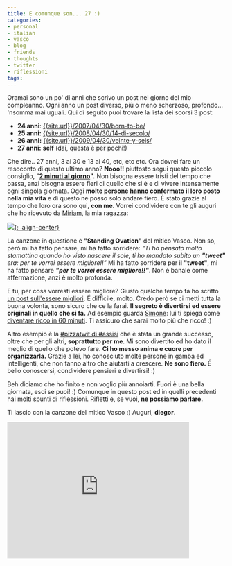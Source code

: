 ```yaml
---
title: E comunque son... 27 :)
categories:
- personal
- italian
- vasco
- blog
- friends
- thoughts
- twitter
- riflessioni
tags:
---
```

Oramai sono un po' di anni che scrivo un post nel giorno del mio compleanno.
Ogni anno un post diverso, più o meno scherzoso, profondo... 'nsomma mai
uguali. Qui di seguito puoi trovare la lista dei scorsi 3 post:

  * **24 anni**: [{{site.url}}/2007/04/30/born-to-be/]({{site.url}}/2007/04/30/born-to-be/)
  * **25 anni:** [{{site.url}}/2008/04/30/14-di-secolo/]({{site.url}}/2008/04/30/14-di-secolo/)
  * **26 anni:** [{{site.url}}/2009/04/30/veinte-y-seis/]({{site.url}}/2009/04/30/veinte-y-seis/)
  * **27 anni:** **self** (dai, questa è per pochi!)
  
Che dire.. 27 anni, 3 ai 30 e 13 ai 40, etc, etc etc. Ora dovrei fare un
resoconto di questo ultimo anno? **Nooo!!** piuttosto segui questo piccolo
consiglio, "**[2 minuti al giorno]({{site.url}}/2008/12/31/2-minuti-al-giorno-auguriiiii/)".**
Non bisogna essere tristi del tempo che passa, anzi
bisogna essere fieri di quello che si è e di vivere intensamente ogni singola
giornata. Oggi **molte persone hanno confermato il loro posto nella mia vita**
e di questo ne posso solo andare fiero. É stato grazie al tempo che loro ora
sono qui, **con me**. Vorrei condividere con te gli auguri che ho ricevuto da
[Miriam](http://solomiri.blogspot.com), la mia ragazza:

[![]({{site.url}}/images/auguri-from-miri.png){: .align-center}]({{site.url}}/images/auguri-from-miri.png)

La canzone in questione è **"Standing Ovation"** del mitico Vasco. Non so,
però mi ha fatto pensare, mi ha fatto sorridere: _"Ti ho pensato molto
stamattina quando ho visto nascere il sole, ti ho mandato subito un **"tweet"**
era: per te vorrei essere migliore!!"_ Mi ha fatto sorridere per il
**"tweet"**, mi ha fatto pensare _**"per te vorrei essere migliore!!"**_. Non
è banale come affermazione, anzi è molto profonda.

E tu, per cosa vorresti essere migliore? Giusto qualche tempo fa ho scritto
[un post sull'essere migliori]({{site.url}}/2010/04/15/the-fun-theory-cambiare-in-meglio-divertendosi/).
É difficile, molto. Credo però se ci metti
tutta la buona volontà, sono sicuro che ce la farai. **Il segreto è divertirsi
ed essere originali in quello che si fa.** Ad esempio guarda
[Simone](http://www.brunozzi.it): lui ti spiega come [diventare ricco in 60
minuti]({{site.url}}/2010/04/02/goosmama-ricco-in-60-minuti/). Ti
assicuro che sarai molto più che ricco! :)

Altro esempio è la [#pizzatwit di
#assisi]({{site.url}}/2010/04/25/pizzatwit-di-assisi-ed-oltre-unesperienza-indimenticabile/)
che è stata un grande successo, oltre che per
gli altri, **soprattutto per me**. Mi sono divertito ed ho dato il meglio di
quello che potevo fare. **Ci ho messo anima e cuore per organizzarla.** Grazie
a lei, ho conosciuto molte persone in gamba ed intelligenti, che non fanno
altro che aiutarti a crescere. **Ne sono fiero.** É bello conoscersi,
condividere pensieri e divertirsi! :)

Beh diciamo che ho finito e non voglio più annoiarti. Fuori è una bella
giornata, esci se puoi! :) Comunque in questo post ed in quelli precedenti hai
molti spunti di riflessioni. Rifletti e, se vuoi, **ne possiamo parlare.**

Ti lascio con la canzone del  mitico Vasco :) Auguri, **diegor**.

<iframe width="420" height="315" src="https://www.youtube.com/embed/z212DKIdQOU" frameborder="0" allowfullscreen></iframe>
